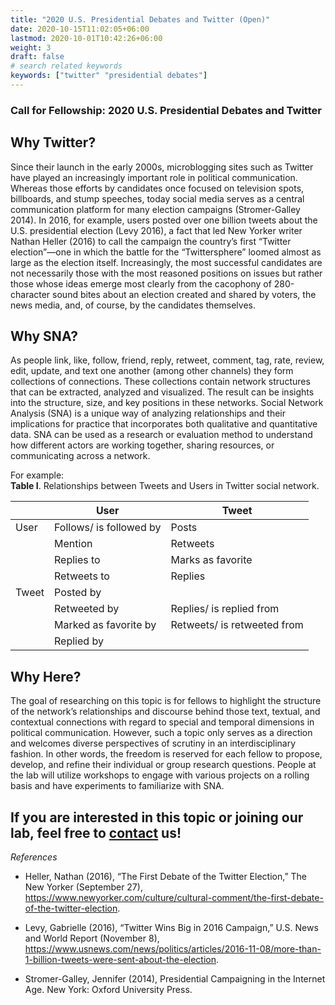 ```yaml
---
title: "2020 U.S. Presidential Debates and Twitter (Open)"
date: 2020-10-15T11:02:05+06:00
lastmod: 2020-10-01T10:42:26+06:00
weight: 3
draft: false
# search related keywords
keywords: ["twitter" "presidential debates"]
---
```


### Call for Fellowship: 2020 U.S. Presidential Debates and Twitter

## Why Twitter?
Since their launch in the early 2000s, microblogging sites such as Twitter have played an increasingly important role in political communication. Whereas those efforts by candidates once focused on television spots, billboards, and stump speeches, today social media serves as a central communication platform for many election campaigns (Stromer-Galley 2014). In 2016, for example, users posted over one billion tweets about the U.S. presidential election (Levy 2016), a fact that led New Yorker writer Nathan Heller (2016) to call the campaign the country’s first “Twitter election”—one in which the battle for the “Twittersphere” loomed almost as large as the election itself. Increasingly, the most successful candidates are not necessarily those with the most reasoned positions on issues but rather those whose ideas emerge most clearly from the cacophony of 280-character sound bites about an election created and shared by voters, the news media, and, of course, by the candidates themselves.

## Why SNA?
As people link, like, follow, friend, reply, retweet, comment, tag, rate, review, edit, update, and text one another (among other channels) they form collections of connections. These collections contain network structures that can be extracted, analyzed and visualized. The result can be insights into the structure, size, and key positions in these networks. Social Network Analysis (SNA) is a unique way of analyzing relationships and their implications for practice that incorporates both qualitative and quantitative data. SNA can be used as a research or evaluation method to understand how different actors are working together, sharing resources, or communicating across a network.  

For example:  
**Table I**. Relationships between Tweets and Users in Twitter social network.

|       | User                    | Tweet                       |
|-------|-------------------------|-----------------------------|
| User  | Follows/ is followed by | Posts                       |
|       | Mention                 | Retweets                    |
|       | Replies to              | Marks as favorite           |
|       | Retweets to             | Replies                     |
| Tweet | Posted by               |                             |
|       | Retweeted by            | Replies/ is replied from    |
|       | Marked as favorite by   | Retweets/ is retweeted from |
|       | Replied by              |                             |

## Why Here?
The goal of researching on this topic is for fellows to highlight the structure of the network’s relationships and discourse behind those text, textual, and contextual connections with regard to special and temporal dimensions in political communication. However, such a topic only serves as a direction and welcomes diverse perspectives of scrutiny in an interdisciplinary fashion. In other words, the freedom is reserved for each fellow to propose, develop, and refine their individual or group research questions. People at the lab will utilize workshops to engage with various projects on a rolling basis and have experiments to familiarize with SNA.

## If you are interested in this topic or joining our lab, feel free to [contact](mailto:hartbullock@psu.edu) us!  

_References_  
* Heller, Nathan (2016), “The First Debate of the Twitter Election,” The New Yorker (September 27), https://www.newyorker.com/culture/cultural-comment/the-first-debate-of-the-twitter-election.

* Levy, Gabrielle (2016), “Twitter Wins Big in 2016 Campaign,” U.S. News and World Report (November 8), https://www.usnews.com/news/politics/articles/2016-11-08/more-than-1-billion-tweets-were-sent-about-the-election.

* Stromer-Galley, Jennifer (2014), Presidential Campaigning in the Internet Age. New York: Oxford University Press.
